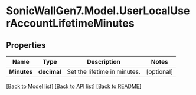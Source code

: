 # SonicWallGen7.Model.UserLocalUserAccountLifetimeMinutes

## Properties

Name | Type | Description | Notes
------------ | ------------- | ------------- | -------------
**Minutes** | **decimal** | Set the lifetime in minutes. | [optional] 

[[Back to Model list]](../README.md#documentation-for-models) [[Back to API list]](../README.md#documentation-for-api-endpoints) [[Back to README]](../README.md)

